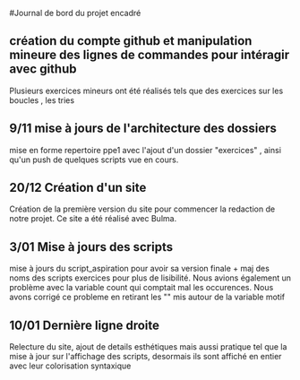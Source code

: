 #Journal de bord du projet encadré
## création du compte github et manipulation mineure des lignes de commandes pour intéragir avec github
Plusieurs exercices mineurs ont été réalisés tels que des exercices sur les boucles , les tries
## 9/11 mise à jours de l'architecture des dossiers
mise en forme repertoire ppe1 avec l'ajout d'un dossier "exercices" , ainsi qu'un push de quelques scripts vue en cours.

## 20/12 Création d'un site

Création de la première version du site pour commencer la redaction de notre projet. Ce site a été réalisé avec Bulma.

## 3/01 Mise à jours des scripts

mise à jours du script_aspiration pour avoir sa version finale + maj des noms des scripts exercices pour plus de lisibilité.
Nous avions également un problème avec la variable count qui comptait mal les occurences. Nous avons corrigé ce probleme en retirant les "" mis autour de la variable motif
## 10/01 Dernière ligne droite
Relecture du site, ajout de details esthétiques mais aussi pratique tel que la mise à jour sur l'affichage des scripts, desormais ils sont affiché en entier avec leur colorisation syntaxique

